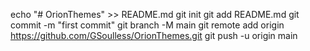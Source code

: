 echo "# OrionThemes" >> README.md
git init
git add README.md
git commit -m "first commit"
git branch -M main
git remote add origin https://github.com/GSoulless/OrionThemes.git
git push -u origin main
